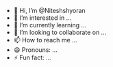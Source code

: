 - 👋 Hi, I’m @Niteshshyoran
- 👀 I’m interested in ...
- 🌱 I’m currently learning ...
- 💞️ I’m looking to collaborate on ...
- 📫 How to reach me ...
- 😄 Pronouns: ...
- ⚡ Fun fact: ...

<!---
Niteshshyoran/Niteshshyoran is a ✨ special ✨ repository because its `README.md` (this file) appears on your GitHub profile.
You can click the Preview link to take a look at your changes.
--->
